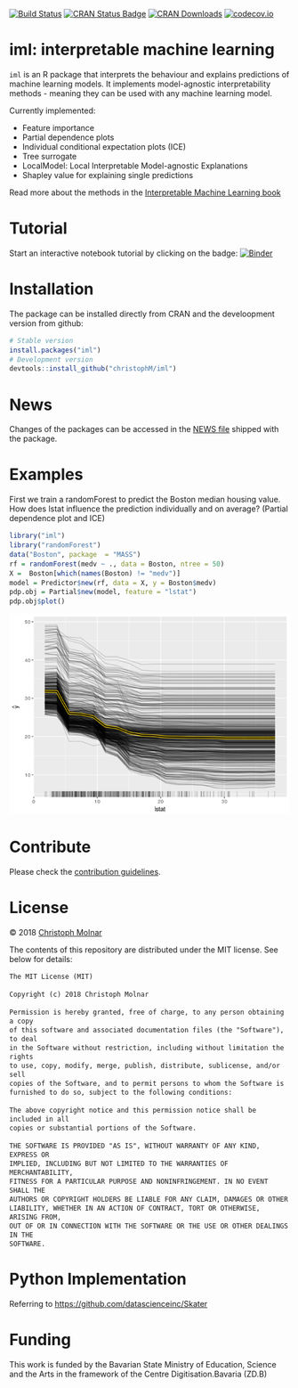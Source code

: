 
[![Build Status](https://travis-ci.org/christophM/iml.svg?branch=master)](https://travis-ci.org/christophM/iml) [![CRAN Status Badge](http://www.r-pkg.org/badges/version/iml)](https://CRAN.R-project.org/package=iml) [![CRAN Downloads](http://cranlogs.r-pkg.org/badges/grand-total/iml)](https://cran.rstudio.com/web/packages/iml/index.html) [![codecov.io](https://codecov.io/github/christophM/iml/coverage.svg?branch=master)](https://codecov.io/github/christophM/iml?branch=master)

iml: interpretable machine learning
===================================

`iml` is an R package that interprets the behaviour and explains predictions of machine learning models. It implements model-agnostic interpretability methods - meaning they can be used with any machine learning model.

Currently implemented:

-   Feature importance
-   Partial dependence plots
-   Individual conditional expectation plots (ICE)
-   Tree surrogate
-   LocalModel: Local Interpretable Model-agnostic Explanations
-   Shapley value for explaining single predictions

Read more about the methods in the [Interpretable Machine Learning book](https://christophm.github.io/interpretable-ml-book/agnostic.html)

Tutorial
========

Start an interactive notebook tutorial by clicking on the badge: [![Binder](http://mybinder.org/badge.svg)](http://beta.mybinder.org/v2/gh/christophM/iml/master?filepath=./notebooks/tutorial-intro.ipynb)

Installation
============

The package can be installed directly from CRAN and the develoopment version from github:

``` r
# Stable version
install.packages("iml")
# Development version
devtools::install_github("christophM/iml")
```

News
====

Changes of the packages can be accessed in the [NEWS file](https://github.com/christophM/iml/blob/master/NEWS.md) shipped with the package.

Examples
========

First we train a randomForest to predict the Boston median housing value. How does lstat influence the prediction individually and on average? (Partial dependence plot and ICE)

``` r
library("iml")
library("randomForest")
data("Boston", package  = "MASS")
rf = randomForest(medv ~ ., data = Boston, ntree = 50)
X =  Boston[which(names(Boston) != "medv")]
model = Predictor$new(rf, data = X, y = Boston$medv)
pdp.obj = Partial$new(model, feature = "lstat")
pdp.obj$plot()
```

![](README_files/figure-markdown_github/unnamed-chunk-2-1.png)

Contribute
==========

Please check the [contribution guidelines](CONTRIBUTION.md).

License
=======

© 2018 [Christoph Molnar](https://christophm.github.io/)

The contents of this repository are distributed under the MIT license. See below for details:

    The MIT License (MIT)

    Copyright (c) 2018 Christoph Molnar

    Permission is hereby granted, free of charge, to any person obtaining a copy
    of this software and associated documentation files (the "Software"), to deal
    in the Software without restriction, including without limitation the rights
    to use, copy, modify, merge, publish, distribute, sublicense, and/or sell
    copies of the Software, and to permit persons to whom the Software is
    furnished to do so, subject to the following conditions:

    The above copyright notice and this permission notice shall be included in all
    copies or substantial portions of the Software.

    THE SOFTWARE IS PROVIDED "AS IS", WITHOUT WARRANTY OF ANY KIND, EXPRESS OR
    IMPLIED, INCLUDING BUT NOT LIMITED TO THE WARRANTIES OF MERCHANTABILITY,
    FITNESS FOR A PARTICULAR PURPOSE AND NONINFRINGEMENT. IN NO EVENT SHALL THE
    AUTHORS OR COPYRIGHT HOLDERS BE LIABLE FOR ANY CLAIM, DAMAGES OR OTHER
    LIABILITY, WHETHER IN AN ACTION OF CONTRACT, TORT OR OTHERWISE, ARISING FROM,
    OUT OF OR IN CONNECTION WITH THE SOFTWARE OR THE USE OR OTHER DEALINGS IN THE
    SOFTWARE.

Python Implementation
=====================

Referring to <https://github.com/datascienceinc/Skater>

Funding
=======

This work is funded by the Bavarian State Ministry of Education, Science and the Arts in the framework of the Centre Digitisation.Bavaria (ZD.B)
